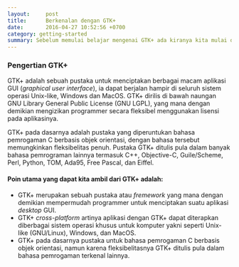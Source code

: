```yaml
---
layout:     post
title:      Berkenalan dengan GTK+
date:       2016-04-27 10:52:56 +0700 
category: getting-started
summary: Sebelum memulai belajar mengenai GTK+ ada kiranya kita mulai dari perkenalan. Seperti pepatah bilang "tak kenal maka tak sayang, tak sayang maka tak cinta" oleh karena itu, jika kita ingin mencintai sesuatu maka kenalilah terlebih dahulu. Berlaku pula dengan GTK+ ini, jika kita sudah mengenalinya kemungkinan akan ada sedikit rasa cinta yang membuatnya akan semakin penasaran. Jika sudah penasaran, maka kemungkinan pula kita akan terus menerus menggali, mengetahuinya lebih dalam.
---
```


### Pengertian GTK+

GTK+ adalah sebuah pustaka untuk menciptakan berbagai macam aplikasi GUI (_graphical user interface_), ia dapat berjalan hampir di seluruh sistem operasi Unix-like, Windows dan MacOS. GTK+ dirilis di bawah naungan GNU Library General Public License (GNU LGPL), yang mana dengan demikian mengizikan programmer secara fleksibel menggunakan lisensi pada aplikasinya. 

GTK+ pada dasarnya adalah pustaka yang diperuntukan bahasa pemrogaman C berbasis objek orientasi, dengan bahasa tersebut memungkinkan fleksibelitas penuh. Pustaka GTK+ ditulis pula dalam banyak bahasa pemrograman lainnya termasuk C++, Objective-C, Guile/Scheme, Perl, Python, TOM, Ada95, Free Pascal, dan Eiffel.

#### Poin utama yang dapat kita ambil dari GTK+ adalah:

* GTK+ merupakan sebuah pustaka atau _fremework_ yang mana dengan demikian mempermudah programmer untuk menciptakan suatu aplikasi _desktop_ GUI.
* GTK+ _cross-platform_ artinya aplikasi dengan GTK+ dapat diterapkan diberbagai sistem operasi khusus untuk komputer yakni seperti Unix-like (GNU/Linux), Windows, dan MacOS.
* GTK+ pada dasarnya pustaka untuk bahasa pemrogaman C berbasis objek orientasi, namun karena fleksibelitasnya GTK+ ditulis pula dalam bahasa pemrogaman terkenal lainnya.